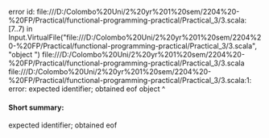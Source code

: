 error id: file:///D:/Colombo%20Uni/2%20yr%201%20sem/2204%20-%20FP/Practical/functional-programming-practical/Practical_3/3.scala:[7..7) in Input.VirtualFile("file:///D:/Colombo%20Uni/2%20yr%201%20sem/2204%20-%20FP/Practical/functional-programming-practical/Practical_3/3.scala", "object ")
file:///D:/Colombo%20Uni/2%20yr%201%20sem/2204%20-%20FP/Practical/functional-programming-practical/Practical_3/3.scala
file:///D:/Colombo%20Uni/2%20yr%201%20sem/2204%20-%20FP/Practical/functional-programming-practical/Practical_3/3.scala:1: error: expected identifier; obtained eof
object 
       ^
#### Short summary: 

expected identifier; obtained eof